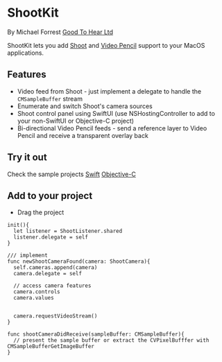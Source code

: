# ShootKit
By Michael Forrest
[Good To Hear Ltd](https://goodtohear.co.uk)

ShootKit lets you add [Shoot](https://squares.tv/shoot) and [Video Pencil](https://squares.tv/videopencil) support to your MacOS applications.

## Features 
* Video feed from Shoot - just implement a delegate to handle the `CMSampleBuffer` stream
* Enumerate and switch Shoot's camera sources 
* Shoot control panel using SwiftUI (use NSHostingController to add to your non-SwiftUI or Objective-C project)
* Bi-directional Video Pencil feeds - send a reference layer to Video Pencil and receive a transparent overlay back

## Try it out
Check the sample projects [Swift](ShootKit/Sample%20Projects/Swift%20Sample) [Objective-C](ShootKit/Sample%20Projects/Objective-C%20Sample)

## Add to your project
* Drag the project 

```
init(){
  let listener = ShootListener.shared
  listener.delegate = self
}

/// implement
func newShootCameraFound(camera: ShootCamera){
  self.cameras.append(camera)
  camera.delegate = self

  // access camera features
  camera.controls
  camera.values


  camera.requestVideoStream()
}

func shootCameraDidReceive(sampleBuffer: CMSampleBuffer){
  // present the sample buffer or extract the CVPixelBufffer with CMSampleBufferGetImageBuffer
}
```
